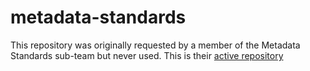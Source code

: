 # metadata-standards
This repository was originally requested by a member of the Metadata Standards sub-team but never used. This is their [active repository](https://github.com/ASpace-Metadata-Standards)
